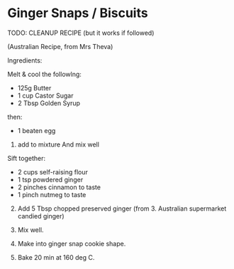 # Ginger Snaps / Biscuits

TODO: CLEANUP RECIPE (but it works if followed)

(Australian Recipe, from Mrs Theva)

Ingredients: 

Melt & cool the followlng: 
* 125g Butter 
* 1 cup Castor Sugar 
* 2 Tbsp Golden Syrup 


then:
* 1 beaten egg  

1. add to mixture
And mix well 

Sift together: 
* 2 cups self-raising flour 
* 1 tsp powdered ginger 
* 2 pinches cinnamon to taste
* 1 pinch nutmeg to taste 

2. Add 5 Tbsp chopped preserved ginger (from 3. Australian supermarket candied ginger) 
4. Mix well. 
5. Make into ginger snap cookie shape. 

6. Bake 20 min at 160 deg C. 

